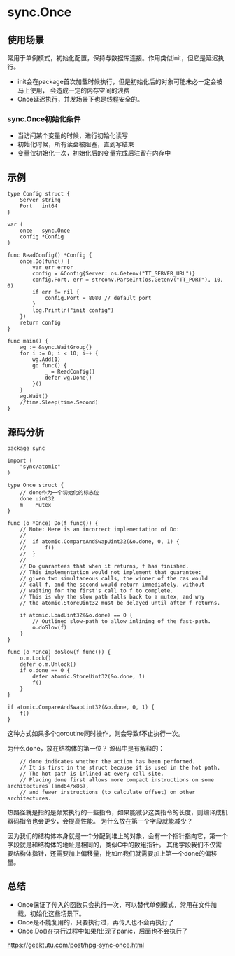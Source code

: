 # sync.Once

## 使用场景
常用于单例模式，初始化配置，保持与数据库连接。作用类似init，但它是延迟执行。
- init会在package首次加载时候执行，但是初始化后的对象可能未必一定会被马上使用，
会造成一定的内存空间的浪费
- Once延迟执行，并发场景下也是线程安全的。

### sync.Once初始化条件
- 当访问某个变量的时候，进行初始化读写
- 初始化时候，所有读会被阻塞，直到写结束
- 变量仅初始化一次，初始化后的变量完成后驻留在内存中

## 示例
```cassandraql
type Config struct {
	Server string
	Port   int64
}

var (
	once   sync.Once
	config *Config
)

func ReadConfig() *Config {
	once.Do(func() {
		var err error
		config = &Config{Server: os.Getenv("TT_SERVER_URL")}
		config.Port, err = strconv.ParseInt(os.Getenv("TT_PORT"), 10, 0)
		if err != nil {
			config.Port = 8080 // default port
		}
		log.Println("init config")
	})
	return config
}

func main() {
	wg := &sync.WaitGroup{}
	for i := 0; i < 10; i++ {
		wg.Add(1)
		go func() {
			_ = ReadConfig()
			defer wg.Done()
		}()
	}
	wg.Wait()
	//time.Sleep(time.Second)
}
```

## 源码分析
```cassandraql
package sync

import (
    "sync/atomic"
)

type Once struct {
    // done作为一个初始化的标志位
    done uint32
    m    Mutex
}

func (o *Once) Do(f func()) {
	// Note: Here is an incorrect implementation of Do:
	//
	//	if atomic.CompareAndSwapUint32(&o.done, 0, 1) {
	//		f()
	//	}
	//
	// Do guarantees that when it returns, f has finished.
	// This implementation would not implement that guarantee:
	// given two simultaneous calls, the winner of the cas would
	// call f, and the second would return immediately, without
	// waiting for the first's call to f to complete.
	// This is why the slow path falls back to a mutex, and why
	// the atomic.StoreUint32 must be delayed until after f returns.

	if atomic.LoadUint32(&o.done) == 0 {
		// Outlined slow-path to allow inlining of the fast-path.
		o.doSlow(f)
	}
}

func (o *Once) doSlow(f func()) {
    o.m.Lock()
    defer o.m.Unlock()
    if o.done == 0 {
        defer atomic.StoreUint32(&o.done, 1)
        f()
    }
}
```
```bigquery
if atomic.CompareAndSwapUint32(&o.done, 0, 1) {
	f()
}
```
这种方式如果多个goroutine同时操作，则会导致f不止执行一次。

为什么done，放在结构体的第一位？
源码中是有解释的：

```cassandraql
    // done indicates whether the action has been performed.
    // It is first in the struct because it is used in the hot path.
    // The hot path is inlined at every call site.
    // Placing done first allows more compact instructions on some architectures (amd64/x86),
    // and fewer instructions (to calculate offset) on other architectures.
```
热路径就是指的是频繁执行的一些指令，如果能减少这类指令的长度，则编译成机器码指令也会更少，会提高性能。
为什么放在第一个字段就能减少？

因为我们的结构体本身就是一个分配到堆上的对象，会有一个指针指向它，第一个字段就是和结构体的地址是相同的，类似C中的数组指针。
其他字段我们不仅需要结构体指针，还需要加上偏移量，比如m我们就需要加上第一个done的偏移量。

## 总结
- Once保证了传入的函数只会执行一次，可以替代单例模式，常用在文件加载，初始化这些场景下。
- Once是不能复用的，只要执行过，再传入也不会再执行了
- Once.Do()在执行过程中如果f出现了panic，后面也不会执行了


https://geektutu.com/post/hpg-sync-once.html